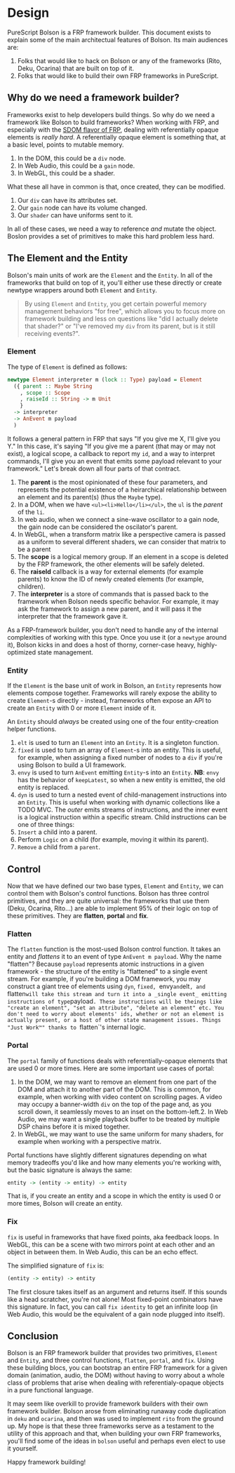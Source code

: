# Design

PureScript Bolson is a FRP framework builder. This document exists to explain some of the main architectual features of Bolson. Its main audiences are:

1. Folks that would like to hack on Bolson or any of the frameworks (Rito, Deku, Ocarina) that are built on top of it.
2. Folks that would like to build their own FRP frameworks in PureScript.

## Why do we need a framework builder?

Frameworks exist to help developers build things. So why do we need a framework like Bolson to build frameworks? When working with FRP, and especially with the [SDOM flavor of FRP](https://blog.functorial.com/posts/2018-03-12-You-Might-Not-Need-The-Virtual-DOM.html), dealing with referentially opaque elements is _really hard_. A referentially opaque element is something that, at a basic level, points to mutable memory.

1. In the DOM, this could be a `div` node.
2. In Web Audio, this could be a `gain` node.
3. In WebGL, this could be a shader.

What these all have in common is that, once created, they can be modified.

1. Our `div` can have its attributes set.
2. Our `gain` node can have its volume changed.
3. Our `shader` can have uniforms sent to it.

In all of these cases, we need a way to reference _and_ mutate the object. Boslon provides a set of primitives to make this hard problem less hard.

## The Element and the Entity

Bolson's main units of work are the `Element` and the `Entity`. In all of the frameworks that build on top of it, you'll either use these directly or create newtype wrappers around both `Element` and `Entity`.

> By using `Element` and `Entity`, you get certain powerful memory management behaviors "for free", which allows you to focus more on framework building and less on questions like "did I actually delete that shader?" or "I've removed my `div` from its parent, but is it still receiving events?".

### Element

The type of `Element` is defined as follows:

```purescript
newtype Element interpreter m (lock :: Type) payload = Element
  ({ parent :: Maybe String
    , scope :: Scope
    , raiseId :: String -> m Unit
    }
  -> interpreter
  -> AnEvent m payload
  )
```

It follows a general pattern in FRP that says "If you give me X, I'll give you Y." In this case, it's saying "If you give me a parent (that may or may not exist), a logical scope, a callback to report my `id`, and a way to interpret commands, I'll give you an event that emits some payload relevant to your framework." Let's break down all four parts of that contract.

1. The **parent** is the most opinionated of these four parameters, and represents the potential existence of a heirarchical relationship between an element and its parent(s) (thus the `Maybe` type).
  1. In a DOM, when we have `<ul><li>Hello</li></ul>`, the `ul` is the _parent_ of the `li`.
  2. In web audio, when we connect a sine-wave oscillator to a gain node, the gain node can be considered the oscilator's parent.
  3. In WebGL, when a transform matrix like a perspective camera is passed as a uniform to several different shaders, we can consider that matrix to be a parent
2. The **scope** is a logical memory group. If an element in a scope is deleted by the FRP framework, the other elements will be safely deleted.
3. The **raiseId** callback is a way for external elements (for example parents) to know the ID of newly created elements (for example, children).
4. The **interpreter** is a store of commands that is passed back to the framework when Bolson needs specific behavior. For example, it may ask the framework to assign a new parent, and it will pass it the interpreter that the framework gave it.

As a FRP-framework builder, you don't need to handle any of the internal complexities of working with this type. Once you use it (or a `newtype` around it), Bolson kicks in and does a host of thorny, corner-case heavy, highly-optimized state management.

### Entity

If the `Element` is the base unit of work in Bolson, an `Entity` represents how elements compose together. Frameworks will rarely expose the ability to create `Element`-s directly - instead, frameworks often expose an API to create an `Entity` with 0 or more `Element` inside of it.

An `Entity` should _always_ be created using one of the four entity-creation helper functions.

1. `elt` is used to turn an `Element` into an `Entity`. It is a singleton function.
2. `fixed` is used to turn an array of `Element`-s into an entity. This is useful, for example, when assigning a fixed number of nodes to a `div` if you're using Bolson to build a UI framework.
3. `envy` is used to turn `AnEvent` emitting `Entity`-s into an `Entity`. **NB**: `envy` has the behavior of `keepLatest`, so when a new entity is emitted, the old entity is replaced.
4. `dyn` is used to turn a nested event of child-management instructions into an `Entity`. This is useful when working with dynamic collections like a TODO MVC. The _outer_ emits streams of instructions, and the inner event is a logical instruction within a specific stream. Child instructions can be one of three things:
  1. `Insert` a child into a parent.
  2. Perform `Logic` on a child (for example, moving it within its parent).
  3. `Remove` a child from a `parent`.

## Control

Now that we have defined our two base types, `Element` and `Entity`, we can control them with Bolson's control functions. Bolson has three control primitives, and they are quite universal: the frameworks that use them (Deku, Ocarina, Rito...) are able to implement 95% of their logic on top of these primitives. They are **flatten**, **portal** and **fix**.

### Flatten

The `flatten` function is the most-used Bolson control function. It takes an entity and _flattens_ it to an event of type `AnEvent m payload`. Why the name "flatten"? Because `payload` represents atomic instructions in a given framework - the structure of the entity is "flattened" to a single event stream. For example, if you're building a DOM framework, you may construct a giant tree of elements using `dyn`, `fixed, `envy` and `elt`, and `flatten` will take this stream and turn it into a _single event_ emitting instructions of type `payload`. These instructions will be theings like "create an element", "set an attribute", "delete an element" etc. You don't need to worry about elements' ids, whether or not an element is actually present, or a host of other state management issues. Things "Just Work™" thanks to `flatten`'s internal logic.

### Portal

The `portal` family of functions deals with referentially-opaque elements that are used 0 or more times. Here are some important use cases of portal:

1. In the DOM, we may want to remove an element from one part of the DOM and attach it to another part of the DOM. This is common, for example, when working with video content on scrolling pages. A video may occupy a banner-width `div` on the top of the page and, as you scroll down, it seamlessly moves to an inset on the bottom-left.2. In Web Audio, we may want a single playback buffer to be treated by multiple DSP chains before it is mixed together.
3. In WebGL, we may want to use the same uniform for many shaders, for example when working with a perspective matrix.

Portal functions have slightly different signatures depending on what memory tradeoffs you'd like and how many elements you're working with, but the basic signature is always the same:

```purescript
entity -> (entity -> entity) -> entity
```

That is, if you create an entity and a scope in which the entity is used 0 or more times, Bolson will create an entity.

### Fix

`fix` is useful in frameworks that have fixed points, aka feedback loops. In WebGL, this can be a scene with two mirrors point at each other and an object in between them. In Web Audio, this can be an echo effect.

The simplified signature of `fix` is:

```purescript
(entity -> entity) -> entity
```

The first closure takes itself as an argument and returns itself. If this sounds like a head scratcher, you're not alone! Most fixed-point combinators have this signature. In fact, you can call `fix identity` to get an infinite loop (in Web Audio, this would be the equivalent of a gain node plugged into itself).

## Conclusion

Bolson is an FRP framework builder that provides two primitives, `Element` and `Entity`, and three control functions, `flatten`, `portal`, and `fix`. Using these building blocs, you can bootstrap an entire FRP framework for a given domain (animation, audio, the DOM) without having to worry about a whole class of problems that arise when dealing with referentialy-opaque objects in a pure functional language.

It may seem like overkill to provide framework builders with their own framework builder. Bolson arose from eliminating runaway code duplication in `deku` and `ocarina`, and then was used to implement `rito` from the ground up. My hope is that these three frameworks serve as a testament to the utility of this approach and that, when building your own FRP frameworks, you'll find some of the ideas in `bolson` useful and perhaps even elect to use it yourself.

Happy framework building!
